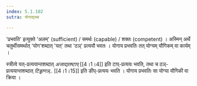 ```yaml
---
index: 5.1.102
sutra: योगाद्यच्च

---
```

'प्रभवति' इत्युक्ते 'अलम्' (sufficient) / समर्थः (capable) / शक्तः (competent) । अस्मिन् अर्थे चतुर्थीसमर्थात् 'योग'शब्दात् 'यत्' तथा 'ठञ्' प्रत्ययौ भवतः । योगाय प्रभवतिः तत् योग्यम् यौगिकम् वा कार्यम्  । 



स्त्रीत्वे यत्-प्रत्ययान्तशब्दात् _अजाद्यतष्टाप्_ [[4।1।4]] इति टाप्-प्रत्ययः भवति, तथा च  ठञ्-प्रत्ययान्तशब्दात् _टिड्ढाणञ्.._ [[4।1।15]] इति ङीप्-प्रत्ययः भवति । योगाय प्रभवतिः सा योग्या यौगिकी वा क्रिया । 